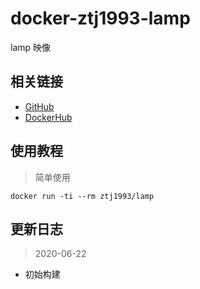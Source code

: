 # docker-ztj1993-lamp

lamp 映像

## 相关链接
- [GitHub](https://github.com/ztj-docker/lamp)
- [DockerHub](https://hub.docker.com/r/ztj1993/lamp)

## 使用教程

> 简单使用

```
docker run -ti --rm ztj1993/lamp
```

## 更新日志

> 2020-06-22

- 初始构建
